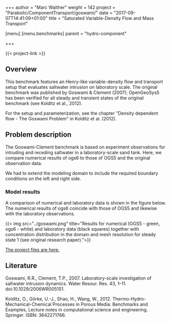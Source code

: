 +++
author = "Marc Walther"
weight = 142
project = "Parabolic/ComponentTransport/goswami/"
date = "2017-09-07T14:41:09+01:00"
title = "Saturated Variable-Density Flow and Mass Transport"

[menu]
  [menu.benchmarks]
    parent = "hydro-component"

+++

{{< project-link >}}


## Overview

This benchmark features an Henry-like variable-density flow and transport setup that evaluates saltwater intrusion on laboratory scale. The original benchmark was published by Goswami & Clement (2007); OpenGeoSys5 has been verified for all steady and transient states of the original benchmark (see Kolditz et al., 2012).

For the setup and parameterization, see the chapter "Density dependent flow - The Goswami Problem" in Kolditz et al. (2012).


## Problem description

The Goswami-Clement benchmark is based on experiment observations for intruding and receding saltwater in a laboratory-scale sand tank. Here, we compare numerical results of ogs6 to those of OGS5 and the original observation data.

We had to extend the modeling domain to include the required boundary conditions on the left and right side.

### Model results

A comparison of numerical and laboratory data is shown in the figure below. The numerical results of ogs6 coincide with those of OGS5 and likewise with the laboratory observations.

{{< img src="../goswami.png" title="Results for numerical (OGS5 - green, ogs6 - white) and laboratory data (black squares) together with concentration distribution in the domain and mesh resolution for steady state 1 (see original research paper).">}}

[The project files are here. ](../../../../../Tests/Data/Parabolic/ComponentTransport/gosami)

## Literature

Goswami, R.R., Clement, T.P., 2007. Laboratory-scale investigation of saltwater intrusion dynamics. Water Resour. Res. 43, 1–11. doi:10.1029/2006WR005151.

Kolditz, O., Görke, U.-J., Shao, H., Wang, W., 2012. Thermo-Hydro-Mechanical-Chemical Processes in Porous Media: Benchmarks and Examples, Lecture notes in computational science and engineering. Springer. ISBN: 3642271766.